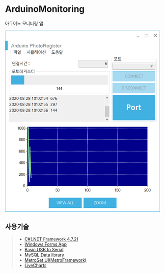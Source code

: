 # ArduinoMonitoring
아두이노 모니터링 앱

![Alt text](captured_20200828_001.png "실행결과")

## 사용기술
> * [C#(.NET Framework 4.7.2)](https://dotnet.microsoft.com/download/dotnet-framework/net472)
> * [Windows Forms App](https://docs.microsoft.com/ko-kr/visualstudio/designers/windows-forms-designer-overview?view=vs-2019)
> * [Basic USB to Serial](https://www.arduino.cc/reference/ko/language/functions/communication/serial/)
> * [MySQL.Data library](https://dev.mysql.com/doc/connector-net/en/connector-net-tutorials.html)
> * [MetroSet UI(MetroFramework)](https://thielj.github.io/MetroFramework/)
> * [LiveCharts](https://lvcharts.net/)
